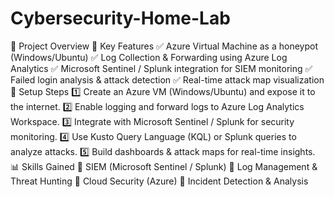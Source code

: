 # Cybersecurity-Home-Lab
📌 Project Overview
🚀 Key Features
✅ Azure Virtual Machine as a honeypot (Windows/Ubuntu)
✅ Log Collection & Forwarding using Azure Log Analytics
✅ Microsoft Sentinel / Splunk integration for SIEM monitoring
✅ Failed login analysis & attack detection
✅ Real-time attack map visualization
🔧 Setup Steps
1️⃣ Create an Azure VM (Windows/Ubuntu) and expose it to the internet.
2️⃣ Enable logging and forward logs to Azure Log Analytics Workspace.
3️⃣ Integrate with Microsoft Sentinel / Splunk for security monitoring.
4️⃣ Use Kusto Query Language (KQL) or Splunk queries to analyze attacks.
5️⃣ Build dashboards & attack maps for real-time insights.
📊 Skills Gained
🔹 SIEM (Microsoft Sentinel / Splunk)
🔹 Log Management & Threat Hunting
🔹 Cloud Security (Azure)
🔹 Incident Detection & Analysis
